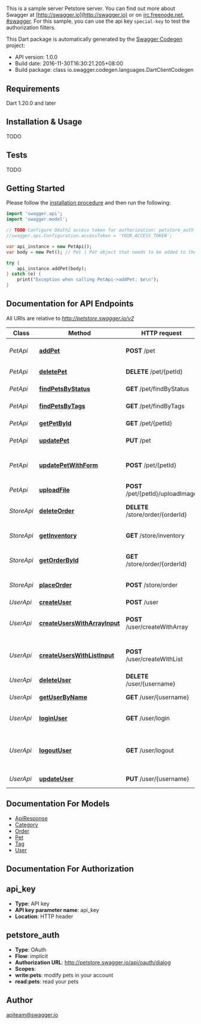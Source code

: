 # 
This is a sample server Petstore server.  You can find out more about Swagger at [http://swagger.io](http://swagger.io) or on [irc.freenode.net, #swagger](http://swagger.io/irc/).  For this sample, you can use the api key `special-key` to test the authorization filters.

This Dart package is automatically generated by the [Swagger Codegen](https://github.com/swagger-api/swagger-codegen) project:

- API version: 1.0.0
- Build date: 2016-11-30T16:30:21.205+08:00
- Build package: class io.swagger.codegen.languages.DartClientCodegen

## Requirements

Dart 1.20.0 and later

## Installation & Usage

TODO

## Tests

TODO

## Getting Started

Please follow the [installation procedure](#installation--usage) and then run the following:

```dart
import 'swagger.api';
import 'swagger.model';

// TODO Configure OAuth2 access token for authorization: petstore_auth
//swagger.api.Configuration.accessToken = 'YOUR_ACCESS_TOKEN';

var api_instance = new PetApi();
var body = new Pet(); // Pet | Pet object that needs to be added to the store

try {
    api_instance.addPet(body);
} catch (e) {
    print("Exception when calling PetApi->addPet: $e\n");
}

```

## Documentation for API Endpoints

All URIs are relative to *http://petstore.swagger.io/v2*

Class | Method | HTTP request | Description
------------ | ------------- | ------------- | -------------
*PetApi* | [**addPet**](/PetApi.md#addpet) | **POST** /pet | Add a new pet to the store
*PetApi* | [**deletePet**](/PetApi.md#deletepet) | **DELETE** /pet/{petId} | Deletes a pet
*PetApi* | [**findPetsByStatus**](/PetApi.md#findpetsbystatus) | **GET** /pet/findByStatus | Finds Pets by status
*PetApi* | [**findPetsByTags**](/PetApi.md#findpetsbytags) | **GET** /pet/findByTags | Finds Pets by tags
*PetApi* | [**getPetById**](/PetApi.md#getpetbyid) | **GET** /pet/{petId} | Find pet by ID
*PetApi* | [**updatePet**](/PetApi.md#updatepet) | **PUT** /pet | Update an existing pet
*PetApi* | [**updatePetWithForm**](/PetApi.md#updatepetwithform) | **POST** /pet/{petId} | Updates a pet in the store with form data
*PetApi* | [**uploadFile**](/PetApi.md#uploadfile) | **POST** /pet/{petId}/uploadImage | uploads an image
*StoreApi* | [**deleteOrder**](/StoreApi.md#deleteorder) | **DELETE** /store/order/{orderId} | Delete purchase order by ID
*StoreApi* | [**getInventory**](/StoreApi.md#getinventory) | **GET** /store/inventory | Returns pet inventories by status
*StoreApi* | [**getOrderById**](/StoreApi.md#getorderbyid) | **GET** /store/order/{orderId} | Find purchase order by ID
*StoreApi* | [**placeOrder**](/StoreApi.md#placeorder) | **POST** /store/order | Place an order for a pet
*UserApi* | [**createUser**](/UserApi.md#createuser) | **POST** /user | Create user
*UserApi* | [**createUsersWithArrayInput**](/UserApi.md#createuserswitharrayinput) | **POST** /user/createWithArray | Creates list of users with given input array
*UserApi* | [**createUsersWithListInput**](/UserApi.md#createuserswithlistinput) | **POST** /user/createWithList | Creates list of users with given input array
*UserApi* | [**deleteUser**](/UserApi.md#deleteuser) | **DELETE** /user/{username} | Delete user
*UserApi* | [**getUserByName**](/UserApi.md#getuserbyname) | **GET** /user/{username} | Get user by user name
*UserApi* | [**loginUser**](/UserApi.md#loginuser) | **GET** /user/login | Logs user into the system
*UserApi* | [**logoutUser**](/UserApi.md#logoutuser) | **GET** /user/logout | Logs out current logged in user session
*UserApi* | [**updateUser**](/UserApi.md#updateuser) | **PUT** /user/{username} | Updated user


## Documentation For Models

 - [ApiResponse](/ApiResponse.md)
 - [Category](/Category.md)
 - [Order](/Order.md)
 - [Pet](/Pet.md)
 - [Tag](/Tag.md)
 - [User](/User.md)


## Documentation For Authorization


## api_key

- **Type**: API key
- **API key parameter name**: api_key
- **Location**: HTTP header

## petstore_auth

- **Type**: OAuth
- **Flow**: implicit
- **Authorization URL**: http://petstore.swagger.io/api/oauth/dialog
- **Scopes**: 
 - **write:pets**: modify pets in your account
 - **read:pets**: read your pets


## Author

apiteam@swagger.io


